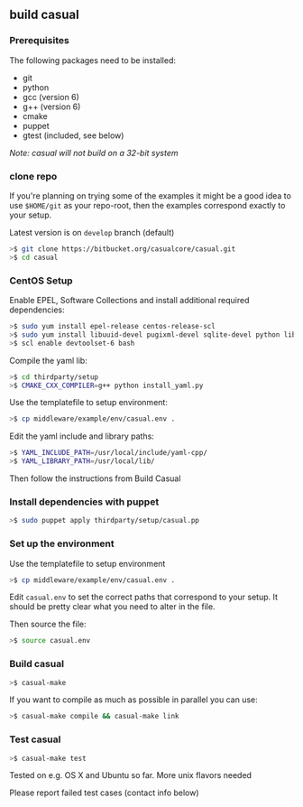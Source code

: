 
## build casual



### Prerequisites
The following packages need to be installed:

 * git
 * python
 * gcc (version 6)
 * g++ (version 6)
 * cmake
 * puppet
 * gtest (included, see below)

*Note: casual will not build on a 32-bit system*


### clone repo

If you're planning on trying some of the examples it might be a good idea to use `$HOME/git` as your repo-root, then 
the examples correspond exactly to your setup.

Latest version is on `develop` branch (default)

```bash
>$ git clone https://bitbucket.org/casualcore/casual.git
>$ cd casual
```

### CentOS Setup

Enable EPEL, Software Collections and install additional required dependencies:

```bash
>$ sudo yum install epel-release centos-release-scl
>$ sudo yum install libuuid-devel pugixml-devel sqlite-devel python libcurl-devel devtoolset-6
>$ scl enable devtoolset-6 bash
```

Compile the yaml lib:

```bash
>$ cd thirdparty/setup
>$ CMAKE_CXX_COMPILER=g++ python install_yaml.py
```

Use the templatefile to setup environment:

```bash
>$ cp middleware/example/env/casual.env .
```

Edit the yaml include and library paths:

```bash
>$ YAML_INCLUDE_PATH=/usr/local/include/yaml-cpp/
>$ YAML_LIBRARY_PATH=/usr/local/lib/
```

Then follow the instructions from Build Casual

### Install dependencies with puppet

```bash
>$ sudo puppet apply thirdparty/setup/casual.pp
```

### Set up the environment 

Use the templatefile to setup environment

```bash
>$ cp middleware/example/env/casual.env .
```

Edit `casual.env` to set the correct paths that correspond to your setup. It
should be pretty clear what you need to alter in the file.

Then source the file:

```bash
>$ source casual.env
```

### Build casual
     
```bash
>$ casual-make
```

If you want to compile as much as possible in parallel you can use:

```bash
>$ casual-make compile && casual-make link
```

### Test casual

```bash
>$ casual-make test
```

Tested on e.g. OS X and Ubuntu so far. More unix flavors needed

Please report failed test cases (contact info below)   
